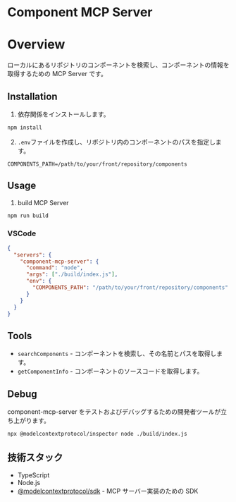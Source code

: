 # Component MCP Server

# Overview

ローカルにあるリポジトリのコンポーネントを検索し、コンポーネントの情報を取得するための MCP Server です。

## Installation

1. 依存関係をインストールします。

```bash
npm install
```

2. `.env`ファイルを作成し、リポジトリ内のコンポーネントのパスを指定します。

```
COMPONENTS_PATH=/path/to/your/front/repository/components
```

## Usage

1. build MCP Server

```bash
npm run build
```

### VSCode

```json
{
  "servers": {
    "component-mcp-server": {
      "command": "node",
      "args": ["./build/index.js"],
      "env": {
        "COMPONENTS_PATH": "/path/to/your/front/repository/components"
      }
    }
  }
}
```

## Tools

- `searchComponents` - コンポーネントを検索し、その名前とパスを取得します。
- `getComponentInfo` - コンポーネントのソースコードを取得します。

## Debug

component-mcp-server をテストおよびデバッグするための開発者ツールが立ち上がります。

```bash
npx @modelcontextprotocol/inspector node ./build/index.js
```

## 技術スタック

- TypeScript
- Node.js
- [@modelcontextprotocol/sdk](https://github.com/modelcontextprotocol/typescript-sdk) - MCP サーバー実装のための SDK
